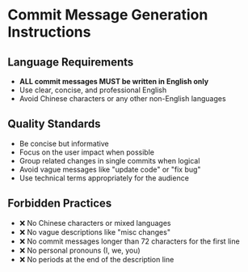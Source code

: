 # Commit Message Generation Instructions

## Language Requirements
- **ALL commit messages MUST be written in English only**
- Use clear, concise, and professional English
- Avoid Chinese characters or any other non-English languages

## Quality Standards
- Be concise but informative
- Focus on the user impact when possible
- Group related changes in single commits when logical
- Avoid vague messages like "update code" or "fix bug"
- Use technical terms appropriately for the audience

## Forbidden Practices
- ❌ No Chinese characters or mixed languages
- ❌ No vague descriptions like "misc changes"
- ❌ No commit messages longer than 72 characters for the first line
- ❌ No personal pronouns (I, we, you)
- ❌ No periods at the end of the description line
